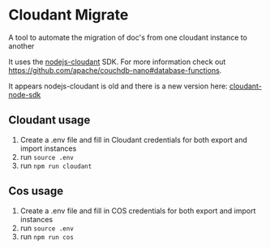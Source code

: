 # Cloudant Migrate
A tool to automate the migration of doc's from one cloudant instance to another

It uses the [nodejs-cloudant](https://github.com/cloudant/nodejs-cloudant) SDK. For more information check out https://github.com/apache/couchdb-nano#database-functions.

It appears nodejs-cloudant is old and there is a new version here: [cloudant-node-sdk](https://github.com/apache/couchdb-nano#database-functions)

## Cloudant usage
1. Create a .env file and fill in Cloudant credentials for both export and import instances
2. run `source .env`
3. run `npm run cloudant`

## Cos usage
1. Create a .env file and fill in COS credentials for both export and import instances
2. run `source .env`
3. run `npm run cos`